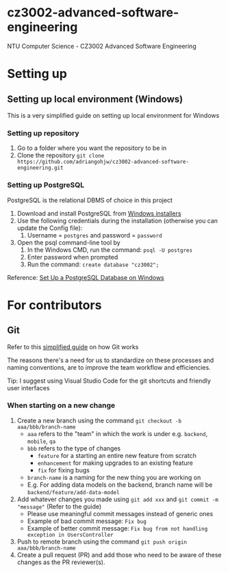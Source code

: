# cz3002-advanced-software-engineering
NTU Computer Science - CZ3002 Advanced Software Engineering

# Setting up

## Setting up local environment (Windows)

This is a very simplified guide on setting up local environment for Windows

### Setting up repository

1. Go to a folder where you want the repository to be in
2. Clone the repository
`git clone https://github.com/adriangohjw/cz3002-advanced-software-engineering.git`

### Setting up PostgreSQL

PostgreSQL is the relational DBMS of choice in this project
 
1. Download and install PostgreSQL from [Windows installers](https://www.postgresql.org/download/windows/)
 2. Use the following credentials during the installation (otherwise you can update the Config file):
	 1. Username = `postgres` and password = `password`
 3. Open the psql command-line tool by 
	 1. In the Windows CMD, run the command: `psql -U postgres`  
	 2. Enter password when prompted
	 3. Run the command: `create database "cz3002";`
    
Reference: [Set Up a PostgreSQL Database on Windows](https://www.microfocus.com/documentation/idol/IDOL_12_0/MediaServer/Guides/html/English/Content/Getting_Started/Configure/_TRN_Set_up_PostgreSQL.htm)

# For contributors

## Git

Refer to this [simplified guide](https://rogerdudler.github.io/git-guide/) on how Git works

The reasons there's a need for us to standardize on these processes and naming conventions, are to improve the team workflow and efficiencies.

Tip: I suggest using Visual Studio Code for the git shortcuts and friendly user interfaces

### When starting on a new change
1. Create a new branch using the command `git checkout -b aaa/bbb/branch-name`
    - `aaa` refers to the "team" in which the work is under e.g. `backend`, `mobile`, `qa`
    - `bbb` refers to the type of changes
      - `feature` for a starting an entire new feature from scratch
      - `enhancement` for making upgrades to an existing feature
      - `fix` for fixing bugs
    - `branch-name` is a naming for the new thing you are working on
    - E.g. For adding data models on the backend, branch name will be `backend/feature/add-data-model`
2. Add whatever changes you made using `git add xxx` and `git commit -m "message"` (Refer to the guide)
   - Please use meaningful commit messages instead of generic ones
   - Example of bad commit message: `Fix bug`
   - Example of better commit message: `Fix bug from not handling exception in UsersController`
3. Push to remote branch using the command `git push origin aaa/bbb/branch-name`
4. Create a pull request (PR) and add those who need to be aware of these changes as the PR reviewer(s).
